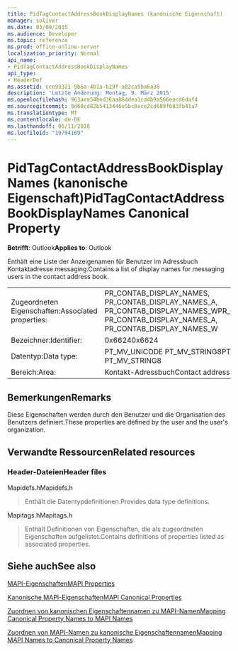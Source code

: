 ```yaml
---
title: PidTagContactAddressBookDisplayNames (kanonische Eigenschaft)
manager: soliver
ms.date: 03/09/2015
ms.audience: Developer
ms.topic: reference
ms.prod: office-online-server
localization_priority: Normal
api_name:
- PidTagContactAddressBookDisplayNames
api_type:
- HeaderDef
ms.assetid: cce99321-9b6a-4b1a-b19f-a82ca9ba6a30
description: 'Letzte Änderung: Montag, 9. März 2015'
ms.openlocfilehash: 963aea54bed36aa864dea1cd4b9a566eacd6daf4
ms.sourcegitcommit: 9d60cd82b5413446e5bc8ace2cd689f683fb41a7
ms.translationtype: MT
ms.contentlocale: de-DE
ms.lasthandoff: 06/11/2018
ms.locfileid: "19794169"
---
```

# <a name="pidtagcontactaddressbookdisplaynames-canonical-property"></a><span data-ttu-id="f64dd-103">PidTagContactAddressBookDisplayNames (kanonische Eigenschaft)</span><span class="sxs-lookup"><span data-stu-id="f64dd-103">PidTagContactAddressBookDisplayNames Canonical Property</span></span>

  
  
<span data-ttu-id="f64dd-104">**Betrifft**: Outlook</span><span class="sxs-lookup"><span data-stu-id="f64dd-104">**Applies to**: Outlook</span></span> 
  
<span data-ttu-id="f64dd-105">Enthält eine Liste der Anzeigenamen für Benutzer im Adressbuch Kontaktadresse messaging.</span><span class="sxs-lookup"><span data-stu-id="f64dd-105">Contains a list of display names for messaging users in the contact address book.</span></span>
  
|||
|:-----|:-----|
|<span data-ttu-id="f64dd-106">Zugeordneten Eigenschaften:</span><span class="sxs-lookup"><span data-stu-id="f64dd-106">Associated properties:</span></span>  <br/> |<span data-ttu-id="f64dd-107">PR_CONTAB_DISPLAY_NAMES, PR_CONTAB_DISPLAY_NAMES_A, PR_CONTAB_DISPLAY_NAMES_W</span><span class="sxs-lookup"><span data-stu-id="f64dd-107">PR_CONTAB_DISPLAY_NAMES, PR_CONTAB_DISPLAY_NAMES_A, PR_CONTAB_DISPLAY_NAMES_W</span></span>  <br/> |
|<span data-ttu-id="f64dd-108">Bezeichner:</span><span class="sxs-lookup"><span data-stu-id="f64dd-108">Identifier:</span></span>  <br/> |<span data-ttu-id="f64dd-109">0x6624</span><span class="sxs-lookup"><span data-stu-id="f64dd-109">0x6624</span></span>  <br/> |
|<span data-ttu-id="f64dd-110">Datentyp:</span><span class="sxs-lookup"><span data-stu-id="f64dd-110">Data type:</span></span>  <br/> |<span data-ttu-id="f64dd-111">PT_MV_UNICODE PT_MV_STRING8</span><span class="sxs-lookup"><span data-stu-id="f64dd-111">PT_MV_UNICODE, PT_MV_STRING8</span></span>  <br/> |
|<span data-ttu-id="f64dd-112">Bereich:</span><span class="sxs-lookup"><span data-stu-id="f64dd-112">Area:</span></span>  <br/> |<span data-ttu-id="f64dd-113">Kontakt-Adressbuch</span><span class="sxs-lookup"><span data-stu-id="f64dd-113">Contact address book</span></span>  <br/> |
   
## <a name="remarks"></a><span data-ttu-id="f64dd-114">Bemerkungen</span><span class="sxs-lookup"><span data-stu-id="f64dd-114">Remarks</span></span>

<span data-ttu-id="f64dd-115">Diese Eigenschaften werden durch den Benutzer und die Organisation des Benutzers definiert.</span><span class="sxs-lookup"><span data-stu-id="f64dd-115">These properties are defined by the user and the user's organization.</span></span>
  
## <a name="related-resources"></a><span data-ttu-id="f64dd-116">Verwandte Ressourcen</span><span class="sxs-lookup"><span data-stu-id="f64dd-116">Related resources</span></span>

### <a name="header-files"></a><span data-ttu-id="f64dd-117">Header-Dateien</span><span class="sxs-lookup"><span data-stu-id="f64dd-117">Header files</span></span>

<span data-ttu-id="f64dd-118">Mapidefs.h</span><span class="sxs-lookup"><span data-stu-id="f64dd-118">Mapidefs.h</span></span>
  
> <span data-ttu-id="f64dd-119">Enthält die Datentypdefinitionen.</span><span class="sxs-lookup"><span data-stu-id="f64dd-119">Provides data type definitions.</span></span>
    
<span data-ttu-id="f64dd-120">Mapitags.h</span><span class="sxs-lookup"><span data-stu-id="f64dd-120">Mapitags.h</span></span>
  
> <span data-ttu-id="f64dd-121">Enthält Definitionen von Eigenschaften, die als zugeordneten Eigenschaften aufgelistet.</span><span class="sxs-lookup"><span data-stu-id="f64dd-121">Contains definitions of properties listed as associated properties.</span></span>
    
## <a name="see-also"></a><span data-ttu-id="f64dd-122">Siehe auch</span><span class="sxs-lookup"><span data-stu-id="f64dd-122">See also</span></span>



[<span data-ttu-id="f64dd-123">MAPI-Eigenschaften</span><span class="sxs-lookup"><span data-stu-id="f64dd-123">MAPI Properties</span></span>](mapi-properties.md)
  
[<span data-ttu-id="f64dd-124">Kanonische MAPI-Eigenschaften</span><span class="sxs-lookup"><span data-stu-id="f64dd-124">MAPI Canonical Properties</span></span>](mapi-canonical-properties.md)
  
[<span data-ttu-id="f64dd-125">Zuordnen von kanonischen Eigenschaftennamen zu MAPI-Namen</span><span class="sxs-lookup"><span data-stu-id="f64dd-125">Mapping Canonical Property Names to MAPI Names</span></span>](mapping-canonical-property-names-to-mapi-names.md)
  
[<span data-ttu-id="f64dd-126">Zuordnen von MAPI-Namen zu kanonische Eigenschaftennamen</span><span class="sxs-lookup"><span data-stu-id="f64dd-126">Mapping MAPI Names to Canonical Property Names</span></span>](mapping-mapi-names-to-canonical-property-names.md)

